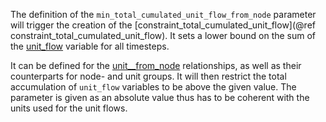 The definition of the `min_total_cumulated_unit_flow_from_node` parameter will trigger the creation of the [constraint_total_cumulated_unit_flow](@ref constraint_total_cumulated_unit_flow). It sets a lower bound on the sum of the [unit\_flow](@ref) variable for all timesteps.

It can be defined for the [unit__from_node](@ref) relationships, as well as their counterparts for node- and unit groups. It will then restrict the total accumulation of `unit_flow` variables to be above the given value. The parameter is given as an absolute value thus has to be coherent with the units used for the unit flows. 
